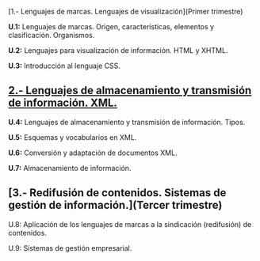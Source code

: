 [1.- Lenguajes de marcas. Lenguajes de visualización](Primer trimestre)

**U.1:**  Lenguajes de marcas. Origen, características, elementos y clasificación. Organismos.

**U.2:** Lenguajes para visualización de información. HTML
y XHTML.

**U.3:** Introducción al lenguaje CSS.

## [2.- Lenguajes de almacenamiento y transmisión de información. XML.](/Segundo%20trimestre)

**U.4:** Lenguajes de almacenamiento y transmisión de información. Tipos.

**U.5:** Esquemas y vocabularios en XML.

**U.6:**  Conversión y adaptación de documentos XML.

**U.7:** Almacenamiento de información.


## [3.- Redifusión de contenidos. Sistemas de gestión de información.](Tercer trimestre)

U.8: Aplicación de los lenguajes de marcas a la sindicación (redifusión) de contenidos.

U.9: Sistemas de gestión empresarial.